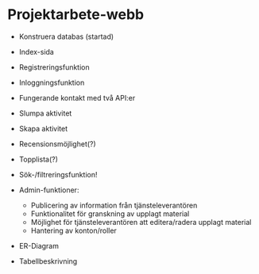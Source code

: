 # Projektarbete-webb

* Konstruera databas (startad)
* Index-sida
* Registreringsfunktion
* Inloggningsfunktion
* Fungerande kontakt med två API:er
* Slumpa aktivitet
* Skapa aktivitet
* Recensionsmöjlighet(?)
* Topplista(?)
* Sök-/filtreringsfunktion!

* Admin-funktioner:
    * Publicering av information från tjänsteleverantören
    * Funktionalitet för granskning av upplagt material
    * Möjlighet för tjänsteleverantören att editera/radera upplagt material
    * Hantering av konton/roller

* ER-Diagram
* Tabellbeskrivning
